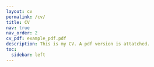 ```yaml
---
layout: cv
permalink: /cv/
title: CV
nav: true
nav_order: 2
cv_pdf: example_pdf.pdf
description: This is my CV. A pdf version is attatched.
toc:
  sidebar: left
---
```

